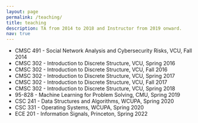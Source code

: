 ```yaml
---
layout: page
permalink: /teaching/
title: teaching
description: TA from 2014 to 2018 and Instructor from 2019 onward.
nav: true
---
```

- CMSC 491 - Social Network Analysis and Cybersecurity Risks, VCU, Fall 2014
- CMSC 302 - Introduction to Discrete Structure, VCU, Spring 2016
- CMSC 302 - Introduction to Discrete Structure, VCU, Fall 2016
- CMSC 302 - Introduction to Discrete Structure, VCU, Spring 2017
- CMSC 302 - Introduction to Discrete Structure, VCU, Fall 2017
- CMSC 302 - Introduction to Discrete Structure, VCU, Spring 2018
- 95-828 - Machine Learning for Problem Solving, CMU, Spring 2019
- CSC 241 - Data Structures and Algorithms, WCUPA, Spring 2020
- CSC 331 - Operating Systems, WCUPA, Spring 2020
- ECE 201 - Information Signals, Princeton, Spring 2022
